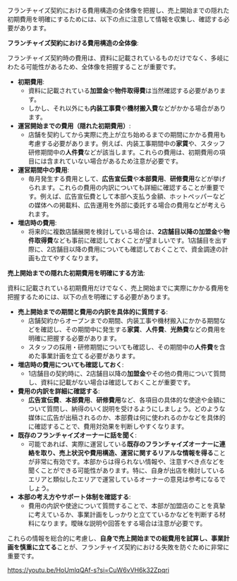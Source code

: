 フランチャイズ契約における費用構造の全体像を把握し、売上開始までの隠れた初期費用を明確にするためには、以下の点に注意して情報を収集し、確認する必要があります。

**フランチャイズ契約における費用構造の全体像**:

フランチャイズ契約時の費用は、資料に記載されているものだけでなく、多岐にわたる可能性があるため、全体像を把握することが重要です。

- **初期費用**:
    - 資料に記載されている**加盟金**や**物件取得費**は当然確認する必要があります。
    - しかし、それ以外にも**内装工事費**や**機材搬入費**などがかかる場合があります。
- **運営開始までの費用（隠れた初期費用）**:
    - 店舗を契約してから実際に売上が立ち始めるまでの期間にかかる費用も考慮する必要があります。例えば、内装工事期間中の**家賃**や、スタッフ研修期間中の**人件費**などが該当します。これらの費用は、初期費用の項目には含まれていない場合があるため注意が必要です。
- **運営期間中の費用**:
    - 毎月発生する費用として、**広告宣伝費**や**本部費用**、**研修費用**などが挙げられます。これらの費用の内訳についても詳細に確認することが重要です。例えば、広告宣伝費として本部へ支払う金額、ホットペッパーなどの媒体への掲載料、広告運用を外部に委託する場合の費用などが考えられます。
- **増店時の費用**:
    - 将来的に複数店舗展開を検討している場合は、**2店舗目以降の加盟金**や**物件取得費**なども事前に確認しておくことが望ましいです。1店舗目を出す際に、2店舗目以降の費用についても確認しておくことで、資金調達の計画も立てやすくなります。

**売上開始までの隠れた初期費用を明確にする方法**:

資料に記載されている初期費用だけでなく、売上開始までに実際にかかる費用を把握するためには、以下の点を明確にする必要があります。

- **売上開始までの期間と費用の内訳を具体的に質問する**:
    - 店舗契約からオープンまでの期間、内装工事や機材搬入にかかる期間などを確認し、その期間中に発生する**家賃**、**人件費**、**光熱費**などの費用を明確に把握する必要があります。
    - スタッフの採用・研修期間についても確認し、その期間中の**人件費**を含めた事業計画を立てる必要があります。
- **増店時の費用についても確認しておく**:
    - 1店舗目の契約時に、2店舗目以降の**加盟金**やその他の費用について質問し、資料に記載がない場合は確認しておくことが重要です。
- **費用の内訳を詳細に確認する**:
    - **広告宣伝費**、**本部費用**、**研修費用**など、各項目の具体的な使途や金額について質問し、納得のいく説明を受けるようにしましょう。どのような媒体に広告が出稿されるのか、本部費は何に使われるのかなどを具体的に確認することで、費用対効果を判断しやすくなります。
- **既存のフランチャイズオーナーに話を聞く**:
    - 可能であれば、実際に運営している**既存のフランチャイズオーナーに連絡を取り、売上状況や費用構造、運営に関するリアルな情報を得る**ことが非常に有効です。本部からは得られない情報や、注意すべき点などを聞くことができる可能性があります。特に、自身が出店を検討しているエリアと類似したエリアで運営しているオーナーの意見は参考になるでしょう。
- **本部の考え方やサポート体制を確認する**:
    - 費用の内訳や使途について質問することで、本部が加盟店のことを真摯に考えているか、事業計画をしっかりと立てているかなどを判断する材料になります。曖昧な説明や回答をする場合は注意が必要です。

これらの情報を総合的に考慮し、**自身で売上開始までの総費用を試算し、事業計画を慎重に立てる**ことが、フランチャイズ契約における失敗を防ぐために非常に重要です。

https://youtu.be/HoUmlqQAf-s?si=CuW6vVH6k32Zpqri